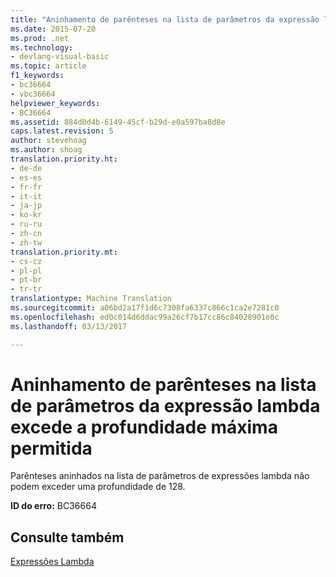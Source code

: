 ```yaml
---
title: "Aninhamento de parênteses na lista de parâmetros da expressão lambda excede a profundidade máxima permitida | Documentos do Microsoft"
ms.date: 2015-07-20
ms.prod: .net
ms.technology:
- devlang-visual-basic
ms.topic: article
f1_keywords:
- bc36664
- vbc36664
helpviewer_keywords:
- BC36664
ms.assetid: 884d0d4b-6149-45cf-b29d-e0a597ba8d8e
caps.latest.revision: 5
author: stevehoag
ms.author: shoag
translation.priority.ht:
- de-de
- es-es
- fr-fr
- it-it
- ja-jp
- ko-kr
- ru-ru
- zh-cn
- zh-tw
translation.priority.mt:
- cs-cz
- pl-pl
- pt-br
- tr-tr
translationtype: Machine Translation
ms.sourcegitcommit: a06bd2a17f1d6c7308fa6337c866c1ca2e7281c0
ms.openlocfilehash: ed0c014d6ddac99a26cf7b17cc86c84028901e0c
ms.lasthandoff: 03/13/2017

---
```

# <a name="nesting-of-parentheses-in-lambda-expression39s-parameter-list-exceeds-maximum-allowable-depth"></a>Aninhamento de parênteses na lista de parâmetros da expressão lambda excede a profundidade máxima permitida
Parênteses aninhados na lista de parâmetros de expressões lambda não podem exceder uma profundidade de 128.  
  
 **ID do erro:** BC36664  
  
## <a name="see-also"></a>Consulte também  
 [Expressões Lambda](../../visual-basic/programming-guide/language-features/procedures/lambda-expressions.md)
